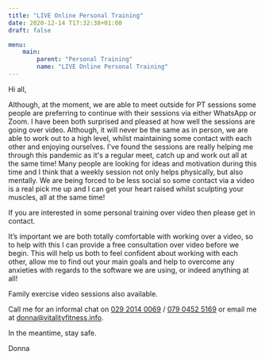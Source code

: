 ```yaml
---
title: "LIVE Online Personal Training"
date: 2020-12-14 T17:32:38+01:00
draft: false

menu:
    main:
        parent: "Personal Training"
        name: "LIVE Online Personal Training"
---
```


Hi all,

Although, at the moment, we are able to meet outside for PT sessions some people are preferring to continue with their sessions via either WhatsApp or Zoom. I have been both surprised and pleased at how well the sessions are going over video. Although, it will never be the same as in person, we are able to work out to a high level, whilst maintaining some contact with each other and enjoying ourselves. I've found the sessions are really helping me through this pandemic as it's a regular meet, catch up and work out all at the same time! 
Many people are looking for ideas and motivation during this time and I think that a weekly session not only helps physically, but also mentally. We are being forced to be less social so some contact via a video is a real pick me up and I can get your heart raised whilst sculpting your muscles, all at the same time!

If you are interested in some personal training over video then please get in contact.

It’s important we are both totally comfortable with working over a video, so to help with this I can provide a free consultation over video before we begin. This will help us both to feel confident about working with each other, allow me to find out your main goals and help to overcome any anxieties with regards to the software we are using, or indeed anything at all! 

Family exercise video sessions also available.

Call me for an informal chat on <a href="tel:+442920140069">029 2014 0069</a> / <a href="tel:+447904525169">079 0452 5169</a> or email me at <a href="mailto:donna@vitalityfitness.info">donna@vitalityfitness.info</a>.

In the meantime, stay safe.

Donna
